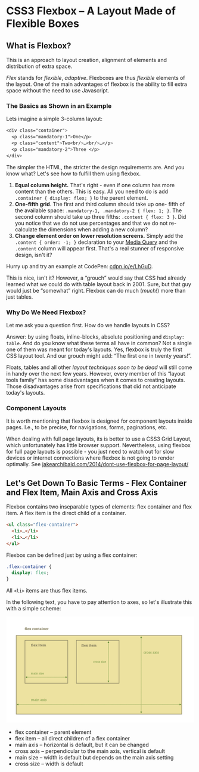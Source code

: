 CSS3 Flexbox – A Layout Made of Flexible Boxes
==============================================

What is Flexbox?
----------------

This is an approach to layout creation, alignment of elements and distribution
of extra space.

*Flex* stands for *flexible*, *adaptive*. Flexboxes are thus *flexible* elements
of the layout. One of the main advantages of flexbox is the ability to fill
extra space without the need to use Javascript.

### The Basics as Shown in an Example

Lets imagine a simple 3-column layout:

```css
<div class="container">
  <p class="mandatory-1">One</p>
  <p class="content">Two<br/>…<br/>…</p>
  <p class="mandatory-2">Three </p>
</div>
```


The simpler the HTML, the stricter the design requirements are. And you know
what? Let's see how to fulfill them using flexbox.

1.  **Equal column height.** That's right - even if one column has more content
    than the others. This is easy. All you need to do is add `.container {
    display: flex; }` to the parent element.
2.  **One-fifth grid**. The first and third column should take up one- fifth of
    the available space: `.mandatory-1, .mandatory-2 { flex: 1; }`. The second
    column should take up three fifths: `.content { flex: 3 }`. Did you notice
    that we do not use percentages and that we do not re-calculate the
    dimensions when adding a new column?
3.  **Change element order on lower resolution screens.** Simply add the
    `.content { order: -1; }` declaration to your [Media Query](css3-media-queries.md) and the `.content`
    column will appear first. That's a real stunner of responsive design, isn't
    it?

Hurry up and try an example at CodePen: [cdpn.io/e/LhGuD](http://cdpn.io/e/LhGuD).

This is nice, isn't it? However, a “grouch” would say that CSS had already
learned what we could do with table layout back in 2001. Sure, but that guy
would just be “somewhat” right. Flexbox can do much (*much!*) more than just
tables.

### Why Do We Need Flexbox?

Let me ask you a question first. How do we handle layouts in CSS?

Answer: by using floats, inline-blocks, absolute positioning and `display:
table`. And do you know what these terms all have in common? Not a single one of
them was meant for today's layouts. Yes, flexbox is truly the first CSS layout
tool. And our grouch might add: “The first one in twenty years!”.

Floats, tables and all other *layout techniques soon to be dead* will still come
in handy over the next few years. However, every member of this “layout tools
family” has some disadvantages when it comes to creating layouts. Those
disadvantages arise from specifications that did not anticipate today's layouts.

### Component Layouts

It is worth mentioning that flexbox is designed for component layouts inside
pages. I.e., to be precise, for navigations, forms, paginations, etc.

When dealing with full page layouts, its is better to use a CSS3 Grid Layout,
which unfortunately has little browser support. Nevertheless, using flexbox for
full page layouts is possible - you just need to watch out for slow devices or
internet connections where flexbox is not going to render optimally. See
[jakearchibald.com/2014/dont-use-flexbox-for-page-layout/](http://jakearchibald.com/2014/dont-use-flexbox-for-page-layout/)

Let's Get Down To Basic Terms - Flex Container and Flex Item, Main Axis and Cross Axis
--------------------------------------------------------------------------------------

Flexbox contains two inseparable types of elements: flex container and flex
item. A flex item is the direct child of a container.

```html
<ul class="flex-container">
  <li>…</li>
  <li>…</li>
</ul>
```

Flexbox can be defined just by using a flex container:

```css
.flex-container {
  display: flex;
}
```


All `<li>` items are thus flex items.

In the following text, you have to pay attention to axes, so let's illustrate
this with a simple scheme:

![flexbox scheme](dist/images/original/flexbox-schema.jpg)

-   flex container – parent element
-   flex item – all direct children of a flex container
-   main axis – horizontal is default, but it can be changed
-   cross axis – perpendicular to the main axis, vertical is default
-   main size – width is default but depends on the main axis setting
-   cross size – width is default
